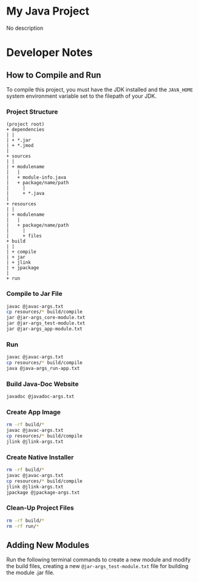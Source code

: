 # My Java Project

No description

# Developer Notes

## How to Compile and Run

To compile this project, you must have the JDK installed and the `JAVA_HOME` system environment variable set to the filepath of your JDK. 

### Project Structure

```
(project root)
+ dependencies
| |
| + *.jar
| + *.jmod
|
+ sources
| |
| + modulename
|   |
|   + module-info.java
|   + package/name/path
|     |
|     + *.java
|
+ resources
| |
| + modulename
|   |
|   + package/name/path
|     |
|     + files
+ build
| |
| + compile
| + jar
| + jlink
| + jpackage
|
+ run
```

### Compile to Jar File

```bash
javac @javac-args.txt
cp resources/* build/compile
jar @jar-args_core-module.txt
jar @jar-args_test-module.txt
jar @jar-args_app-module.txt
```

### Run

```bash
javac @javac-args.txt
cp resources/* build/compile
java @java-args_run-app.txt
```

### Build Java-Doc Website 

```bash
javadoc @javadoc-args.txt
```

### Create App Image

```bash
rm -rf build/*
javac @javac-args.txt
cp resources/* build/compile
jlink @jlink-args.txt
```

### Create Native Installer

```bash
rm -rf build/*
javac @javac-args.txt
cp resources/* build/compile
jlink @jlink-args.txt
jpackage @jpackage-args.txt
```

### Clean-Up Project Files

```bash
rm -rf build/*
rm -rf run/*
```

## Adding New Modules

Run the following terminal commands to create a new module and modify the build files, creating a new `@jar-args_test-module.txt` file for building the module .jar file.

